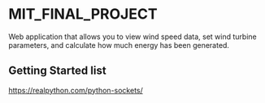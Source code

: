 # MIT_FINAL_PROJECT
Web application that allows you to view wind speed data, set wind turbine parameters, and calculate how much energy has been generated.
## Getting Started list
https://realpython.com/python-sockets/
